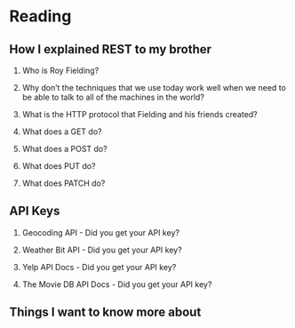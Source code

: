 # Reading

## How I explained REST to my brother

1. Who is Roy Fielding?



2. Why don’t the techniques that we use today work well when we need to be able to talk to all of the machines in the world?



3. What is the HTTP protocol that Fielding and his friends created?



4. What does a GET do?



5. What does a POST do?



6. What does PUT do?



7. What does PATCH do?


## API Keys

1. Geocoding API  - Did you get your API key?

2. Weather Bit API - Did you get your API key?

3. Yelp API Docs - Did you get your API key?

4. The Movie DB API Docs - Did you get your API key?

## Things I want to know more about
